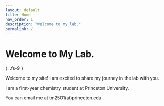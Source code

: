 ```yaml
---
layout: default
title: Home
nav_order: 1
description: "Welcome to my lab."
permalink: /
---
```


# Welcome to My Lab.
{: .fs-9 }

Welcome to my site! I am excited to share my journey in the lab with you.

I am a first-year chemistry student at Princeton University.

You can email me at tm2501(at)princeton.edu
